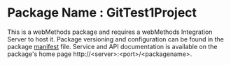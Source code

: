 # Package Name : GitTest1Project
This is a webMethods package and requires a webMethods Integration Server to host it. Package versioning and configuration can be found in the package [manifest](./GitTest1Project/manifest.v3) file. Service and API documentation is available on the package's home page http://&lt;server&gt;:&lt;port&gt;/&lt;packagename>.